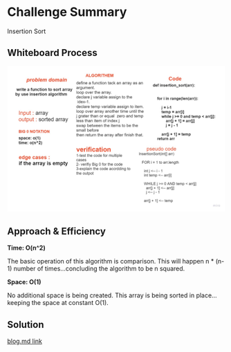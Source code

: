 # Challenge Summary
<!-- Description of the challenge -->

Insertion Sort

## Whiteboard Process
<!-- Embedded whiteboard image -->

![](/python/assets/insertion_sort_wb.png)

## Approach & Efficiency
<!-- What approach did you take? Why? What is the Big O space/time for this approach? -->

**Time: O(n^2)**

The basic operation of this algorithm is comparison. This will happen n * (n-1) number of times…concluding the algorithm to be n squared.

**Space: O(1)**

No additional space is being created. This array is being sorted in place…keeping the space at constant O(1).



## Solution
<!-- Show how to run your code, and examples of it in action -->

[blog.md link](python/challenges/insertion_sort/BLOG.md)
